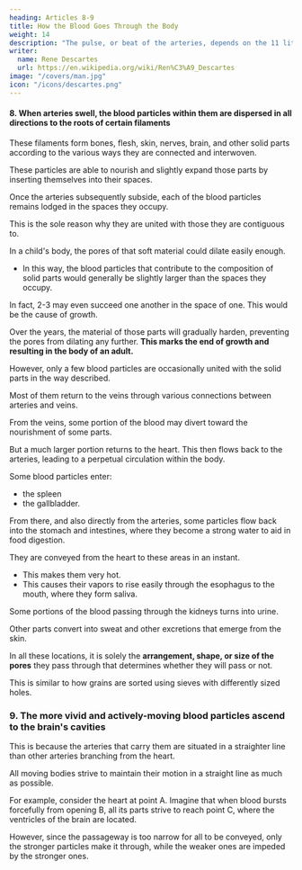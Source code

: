 ```yaml
---
heading: Articles 8-9
title: How the Blood Goes Through the Body
weight: 14
description: "The pulse, or beat of the arteries, depends on the 11 little skins"
writer:
  name: Rene Descartes
  url: https://en.wikipedia.org/wiki/Ren%C3%A9_Descartes
image: "/covers/man.jpg"
icon: "/icons/descartes.png"
---
```



#### 8. When arteries swell, the blood particles within them are dispersed in all directions to the roots of certain filaments

These filaments form bones, flesh, skin, nerves, brain, and other solid parts according to the various ways they are connected and interwoven. 

These particles are able to nourish and slightly expand those parts by inserting themselves into their spaces. 

Once the arteries subsequently subside, each of the blood particles remains lodged in the spaces they occupy.

This is the sole reason why they are united with those they are contiguous to.

In a child's body, the pores of that soft material could dilate easily enough.
- In this way, the blood particles that contribute to the composition of solid parts would generally be slightly larger than the spaces they occupy.

In fact, 2-3 may even succeed one another in the space of one. This would be the cause of growth. 

Over the years, the material of those parts will gradually harden, preventing the pores from dilating any further. **This marks the end of growth and resulting in the body of an adult.**

However, only a few blood particles are occasionally united with the solid parts in the way described. 

Most of them return to the veins through various connections between arteries and veins. 

From the veins, some portion of the blood may divert toward the nourishment of some parts.

But a much larger portion returns to the heart. This then flows back to the arteries, leading to a perpetual circulation within the body.

Some blood particles enter:
- the spleen 
- the gallbladder.

From there, and also directly from the arteries, some particles flow back into the stomach and intestines, where they become a strong water to aid in food digestion. 

They are conveyed from the heart to these areas in an instant.
- This makes them very hot.
- This causes their vapors to rise easily through the esophagus to the mouth, where they form saliva. 

Some portions of the blood passing through the kidneys turns into urine.

Other parts convert into sweat and other excretions that emerge from the skin. 

In all these locations, it is solely the **arrangement, shape, or size of the pores** they pass through that determines whether they will pass or not. 

<!-- some are allowed to pass while others are prevented from flowing out, just -->

This is similar to how grains are sorted using sieves with differently sized holes.



### 9. The more vivid and actively-moving blood particles ascend to the brain's cavities

This is because the arteries that carry them are situated in a straighter line than other arteries branching from the heart.

All moving bodies strive to maintain their motion in a straight line as much as possible.

For example, consider the heart at point A. Imagine that when blood bursts forcefully from opening B, all its parts strive to reach point C, where the ventricles of the brain are located. 

However, since the passageway is too narrow for all to be conveyed, only the stronger particles make it through, while the weaker ones are impeded by the stronger ones.

